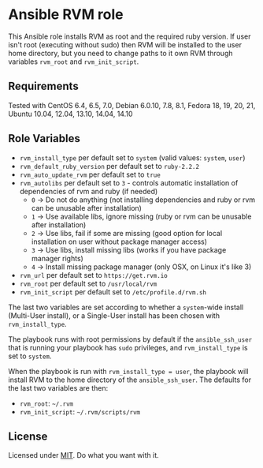 Ansible RVM role
================

This Ansible role installs RVM as root and the required ruby version.
If user isn't root (executing without sudo) then RVM will be installed to the user home directory,
but you need to change paths to it own RVM through variables `rvm_root` and `rvm_init_script`.

Requirements
------------
Tested with CentOS 6.4, 6.5, 7.0, Debian 6.0.10, 7.8, 8.1, Fedora 18, 19, 20, 21, Ubuntu 10.04, 12.04, 13.10, 14.04, 14.10

Role Variables
--------------

- `rvm_install_type` per default set to `system` (valid values: `system`, `user`)
- `rvm_default_ruby_version` per default set to `ruby-2.2.2`
- `rvm_auto_update_rvm` per default set to `true`
- `rvm_autolibs` per default set to `3` - controls automatic installation of dependencies of rvm and ruby (if needed)
  - `0` -> Do not do anything (not installing dependencies and ruby or rvm can be unusable after installation)
  - `1` -> Use available libs, ignore missing (ruby or rvm can be unusable after installation)
  - `2` -> Use libs, fail if some are missing (good option for local installation on user without package manager access)
  - `3` -> Use libs, install missing libs (works if you have package manager rights)
  - `4` -> Install missing package manager (only OSX, on Linux it's like 3)
- `rvm_url` per default set to `https://get.rvm.io`
- `rvm_root` per default set to `/usr/local/rvm`
- `rvm_init_script` per default set to `/etc/profile.d/rvm.sh`

The last two variables are set according to whether a `system`-wide install (Multi-User install), or a Single-User install has been chosen with `rvm_install_type`.

The playbook runs with root permissions by default if the `ansible_ssh_user` that is running your playbook has `sudo` privileges, and `rvm_install_type` is set to `system`.

When the playbook is run with `rvm_install_type = user`, the playbook will install RVM to the home directory of the `ansible_ssh_user`.
The defaults for the last two variables are then:

- `rvm_root`: `~/.rvm`
- `rvm_init_script`: `~/.rvm/scripts/rvm`

License
-------
Licensed under [MIT](https://github.com/newmen/rvm/blob/master/LICENSE). Do what you want with it.
